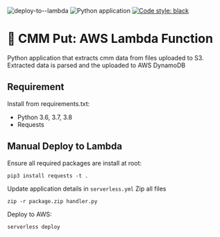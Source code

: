 ![deploy-to--lambda](https://github.com/jacknely/cmm_put_lambda/workflows/deploy-aws-lambda/badge.svg)
![Python application](https://github.com/jacknely/cmm_put_lambda/workflows/Python%20application/badge.svg)
[![Code style: black](https://img.shields.io/badge/code%20style-black-000000.svg)](https://github.com/psf/black)

# :office: CMM Put: AWS Lambda Function
Python application that extracts cmm data from files uploaded to S3.
Extracted data is parsed and the uploaded to AWS DynamoDB

## Requirement
Install from requirements.txt:
- Python 3.6, 3.7, 3.8
- Requests

## Manual Deploy to Lambda
Ensure all required packages are install at root:
```
pip3 install requests -t .
```
Update application details in `serverless.yml`
Zip all files
```
zip -r package.zip handler.py
```
Deploy to AWS:
```
serverless deploy
```
